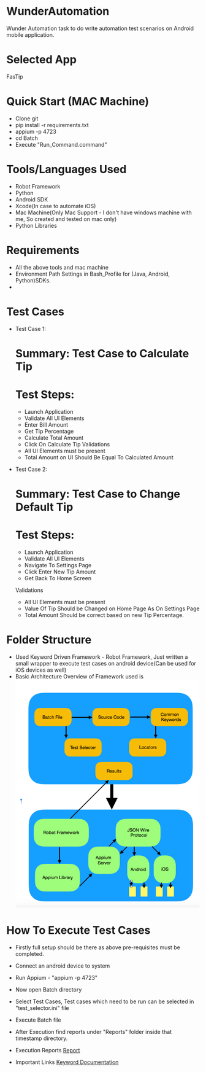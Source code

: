 # WunderAutomation
Wunder Automation task to do write automation test scenarios on Android mobile application.

# Selected App
FasTip

# Quick Start (MAC Machine)
* Clone git
* pip install -r requirements.txt
* appium -p 4723
* cd Batch
* Execute "Run_Command.command"

# Tools/Languages Used
* Robot Framework
* Python
* Android SDK
* Xcode(In case to automate iOS)
* Mac Machine(Only Mac Support - I don't have windows machine with me, So created and tested on mac only)
* Python Libraries

# Requirements
* All the above tools and mac machine
* Environment Path Settings in Bash_Profile for (Java, Android, Python)SDKs.
* 

# Test Cases
* Test Case 1: 
  # Summary: Test Case to Calculate Tip
  # Test Steps:
  * Launch Application
  * Validate All UI Elements
  * Enter Bill Amount
  * Get Tip Percentage
  * Calculate Total Amount
  * Click On Calculate Tip
  Validations
  * All UI Elements must be present
  * Total Amount on UI Should Be Equal To Calculated Amount
  
* Test Case 2: 
  # Summary: Test Case to Change Default Tip
  # Test Steps:
  * Launch Application
  * Validate All UI Elements
  * Navigate To Settings Page
  * Click Enter New Tip Amount
  * Get Back To Home Screen
  
  Validations
  * All UI Elements must be present
  * Value Of Tip Should be Changed on Home Page As On Settings Page
  * Total Amount Should be correct based on new Tip Percentage.
 
 # Folder Structure
 * Used Keyword Driven Framework - Robot Framework, Just written a small wrapper to execute test cases on android device(Can be used for iOS devices as well)
 * Basic Architecture Overview of Framework used is
 ![alt text](https://github.com/swachhab/WunderAutomation/blob/master/FrameworkArchitecture.png)
 
 # How To Execute Test Cases
 * Firstly full setup should be there as above pre-requisites must be completed.
 * Connect an android device to system
 * Run Appium - "appium -p 4723"
 * Now open Batch directory 
 * Select Test Cases, Test cases which need to be run can be selected in "test_selector.ini" file
 * Execute Batch file
 * After Execution find reports under "Reports" folder inside that timestamp directory.

 
 * Execution Reports
 [Report](https://github.com/swachhab/WunderAutomation/blob/master/Results/2018-09-23_23-27-29/report.html)


* Important Links
[Keyword Documentation](http://robotframework.org/robotframework/latest/libraries/BuiltIn.html)
